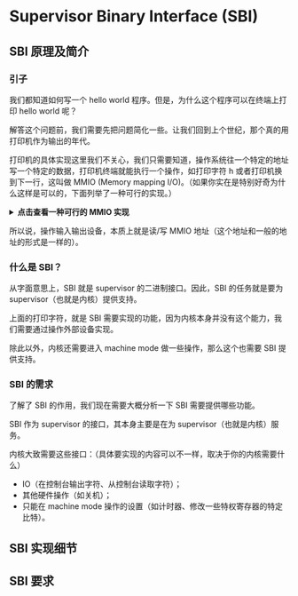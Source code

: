 # Supervisor Binary Interface (SBI)

## SBI 原理及简介

### 引子

我们都知道如何写一个 hello world 程序。但是，为什么这个程序可以在终端上打印 hello world 呢？

解答这个问题前，我们需要先把问题简化一些。让我们回到上个世纪，那个真的用打印机作为输出的年代。

打印机的具体实现这里我们不关心，我们只需要知道，操作系统往一个特定的地址写一个特定的数据，打印机终端就能执行一个操作，如打印字符 h 或者打印机换到下一行，这叫做 MMIO (Memory mapping I/O)。（如果你实在是特别好奇为什么这样是可以的，下面列举了一种可行的实现。）

<details>
<summary><strong>点击查看一种可行的 MMIO 实现</strong></summary>
当 CPU 执行到读内存地址时，（在 MMU 翻译到物理地址后，）会向主板上的芯片发送写请求，主板上的芯片会区分地址对应的物理设备（这个设备可能是内存，也可能是输入输出设备，如打印机）。当对应的物理设备是打印机时，会采取硬件所要求的方式正确处理请求。
</details>

所以说，操作输入输出设备，本质上就是读/写 MMIO 地址（这个地址和一般的地址的形式是一样的）。

### 什么是 SBI？

从字面意思上，SBI 就是 supervisor 的二进制接口。因此，SBI 的任务就是要为 supervisor（也就是内核）提供支持。

上面的打印字符，就是 SBI 需要实现的功能，因为内核本身并没有这个能力，我们需要通过操作外部设备实现。

除此以外，内核还需要进入 machine mode 做一些操作，那么这个也需要 SBI 提供支持。

### SBI 的需求

了解了 SBI 的作用，我们现在需要大概分析一下 SBI 需要提供哪些功能。

SBI 作为 supervisor 的接口，其本身主要是在为 supervisor（也就是内核）服务。

内核大致需要这些接口：（具体要实现的内容可以不一样，取决于你的内核需要什么）

- IO（在控制台输出字符、从控制台读取字符）；
- 其他硬件操作（如关机）；
- 只能在 machine mode 操作的设置（如计时器、修改一些特权寄存器的特定比特）。

## SBI 实现细节

## SBI 要求
